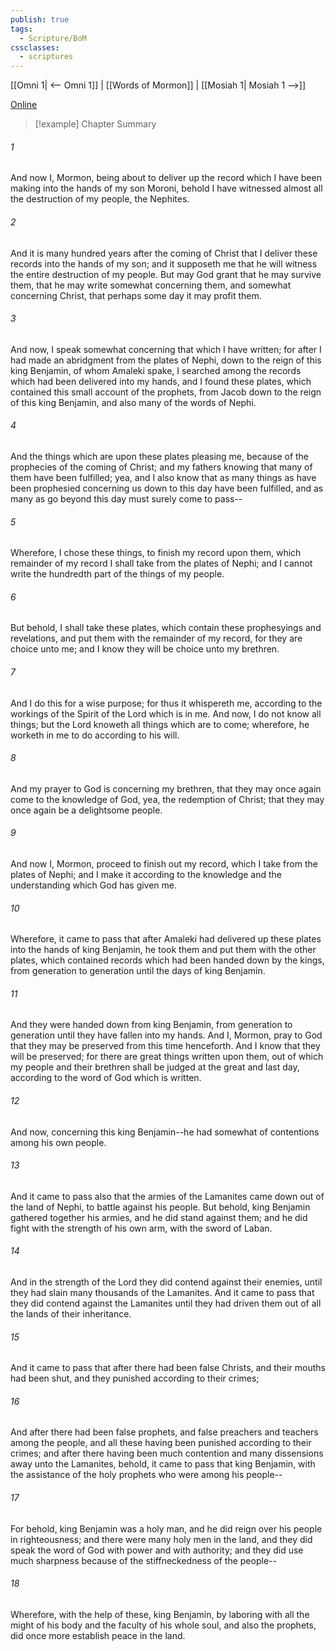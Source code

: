 ```yaml
---
publish: true
tags:
  - Scripture/BoM
cssclasses:
  - scriptures
---
```

[[Omni 1| <-- Omni 1]] | [[Words of Mormon]] | [[Mosiah 1| Mosiah 1 -->]]

[Online](https://churchofjesuschrist.org/study/scriptures/bofm/w-of-m/1?lang=eng)

>[!example] Chapter Summary
>
###### 1
And now I, Mormon, being about to deliver up the record which I have been making into the hands of my son Moroni, behold I have witnessed almost all the destruction of my people, the Nephites.
###### 2
And it is many hundred years after the coming of Christ that I deliver these records into the hands of my son; and it supposeth me that he will witness the entire destruction of my people. But may God grant that he may survive them, that he may write somewhat concerning them, and somewhat concerning Christ, that perhaps some day it may profit them.
###### 3
And now, I speak somewhat concerning that which I have written; for after I had made an abridgment from the plates of Nephi, down to the reign of this king Benjamin, of whom Amaleki spake, I searched among the records which had been delivered into my hands, and I found these plates, which contained this small account of the prophets, from Jacob down to the reign of this king Benjamin, and also many of the words of Nephi.
###### 4
And the things which are upon these plates pleasing me, because of the prophecies of the coming of Christ; and my fathers knowing that many of them have been fulfilled; yea, and I also know that as many things as have been prophesied concerning us down to this day have been fulfilled, and as many as go beyond this day must surely come to pass--
###### 5
Wherefore, I chose these things, to finish my record upon them, which remainder of my record I shall take from the plates of Nephi; and I cannot write the hundredth part of the things of my people.
###### 6
But behold, I shall take these plates, which contain these prophesyings and revelations, and put them with the remainder of my record, for they are choice unto me; and I know they will be choice unto my brethren.
###### 7
And I do this for a wise purpose; for thus it whispereth me, according to the workings of the Spirit of the Lord which is in me. And now, I do not know all things; but the Lord knoweth all things which are to come; wherefore, he worketh in me to do according to his will.
###### 8
And my prayer to God is concerning my brethren, that they may once again come to the knowledge of God, yea, the redemption of Christ; that they may once again be a delightsome people.
###### 9
And now I, Mormon, proceed to finish out my record, which I take from the plates of Nephi; and I make it according to the knowledge and the understanding which God has given me.
###### 10
Wherefore, it came to pass that after Amaleki had delivered up these plates into the hands of king Benjamin, he took them and put them with the other plates, which contained records which had been handed down by the kings, from generation to generation until the days of king Benjamin.
###### 11
And they were handed down from king Benjamin, from generation to generation until they have fallen into my hands. And I, Mormon, pray to God that they may be preserved from this time henceforth. And I know that they will be preserved; for there are great things written upon them, out of which my people and their brethren shall be judged at the great and last day, according to the word of God which is written.
###### 12
And now, concerning this king Benjamin--he had somewhat of contentions among his own people.
###### 13
And it came to pass also that the armies of the Lamanites came down out of the land of Nephi, to battle against his people. But behold, king Benjamin gathered together his armies, and he did stand against them; and he did fight with the strength of his own arm, with the sword of Laban.
###### 14
And in the strength of the Lord they did contend against their enemies, until they had slain many thousands of the Lamanites. And it came to pass that they did contend against the Lamanites until they had driven them out of all the lands of their inheritance.
###### 15
And it came to pass that after there had been false Christs, and their mouths had been shut, and they punished according to their crimes;
###### 16
And after there had been false prophets, and false preachers and teachers among the people, and all these having been punished according to their crimes; and after there having been much contention and many dissensions away unto the Lamanites, behold, it came to pass that king Benjamin, with the assistance of the holy prophets who were among his people--
###### 17
For behold, king Benjamin was a holy man, and he did reign over his people in righteousness; and there were many holy men in the land, and they did speak the word of God with power and with authority; and they did use much sharpness because of the stiffneckedness of the people--
###### 18
Wherefore, with the help of these, king Benjamin, by laboring with all the might of his body and the faculty of his whole soul, and also the prophets, did once more establish peace in the land.




